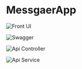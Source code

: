 # MessgaerApp

![Front UI](/messgaer-app/image2.png)


![Swagger](/messgaer-app/image1.png)



![Api Controller](/messgaer-app/image3.png)



![Api Service](/messgaer-app/image.png)
